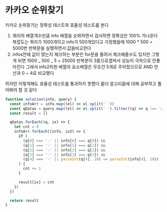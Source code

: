 # 카카오 순위찾기

카카오 순위찾기는 정확성 테스트와 효율성 테스트를 본다

1. 쿼리의 배열개수만큼 info 배열을 순회하면서 검사하면 정확성은 100% 가나온다
   복잡도는 쿼리가 1000개이고 info가 500개있다고 가정했을때 1000 \* 500 = 5000번 반복문을 실행하면서 값을비교한다
2. infos안에 값이 맞는지 체크하는 부분은 for문을 돌려서 체크해줄수도 있지만 그렇게 되면 1000 _ 500 _ 5 = 25000 반복문이 3중으로겹쳐서 성능이 극악으로 안좋아진다 그래서 info2차원 배열의 요소배열은 무조건 5개로 주어졌으므로 AND 연산과 0 ~ 4로 비교했다

하지만 이렇게해도 효율성 테스트를 통과하지 못헀다 좀더 알고리즘에 대해 공부하고 풀어봐야 할 것 같다

```javascript
function solution(info, query) {
  const infoArr = info.map((el) => el.split(' '))
  const qDatas = query.map((el) => el.split(' ').filter((q) => q !== 'and'))
  const result = []

  qDatas.forEach((q, ix) => {
    let cnt = 0
    infoArr.forEach((info, ix2) => {
      if (
        (q[0] === '-' || info[0] === q[0]) &&
        (q[1] === '-' || info[1] === q[1]) &&
        (q[2] === '-' || info[2] === q[2]) &&
        (q[3] === '-' || info[3] === q[3]) &&
        (q[4] === '-' || parseInt(q[4], 10) <= parseInt(info[4], 10))
      ) {
        cnt += 1
      }

      result[ix] = cnt
    })
  })

  return result
}
```
